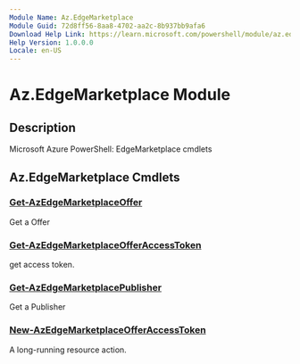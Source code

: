 ```yaml
---
Module Name: Az.EdgeMarketplace
Module Guid: 72d8ff56-8aa8-4702-aa2c-8b937bb9afa6
Download Help Link: https://learn.microsoft.com/powershell/module/az.edgemarketplace
Help Version: 1.0.0.0
Locale: en-US
---
```


# Az.EdgeMarketplace Module
## Description
Microsoft Azure PowerShell: EdgeMarketplace cmdlets

## Az.EdgeMarketplace Cmdlets
### [Get-AzEdgeMarketplaceOffer](Get-AzEdgeMarketplaceOffer.md)
Get a Offer

### [Get-AzEdgeMarketplaceOfferAccessToken](Get-AzEdgeMarketplaceOfferAccessToken.md)
get access token.

### [Get-AzEdgeMarketplacePublisher](Get-AzEdgeMarketplacePublisher.md)
Get a Publisher

### [New-AzEdgeMarketplaceOfferAccessToken](New-AzEdgeMarketplaceOfferAccessToken.md)
A long-running resource action.

